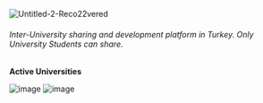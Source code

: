 ![Untitled-2-Reco22vered](https://user-images.githubusercontent.com/47675796/54870051-90c72b00-4db2-11e9-9c61-a7c85b054eea.png)

###### Inter-University sharing and development platform in Turkey. Only University Students can share.

**Active Universities**

![image](https://user-images.githubusercontent.com/48855246/54869495-40e46600-4daa-11e9-83a3-c43088b17194.png)
![image](https://user-images.githubusercontent.com/48855246/54869479-d7645780-4da9-11e9-9eba-b2542bbf5614.png)



